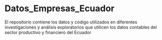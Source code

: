 # Datos_Empresas_Ecuador
El repositorio contiene los datos y código utilizados en diferentes investigaciones y análisis exploratorios que utilicen los datos contables del sector productivo y financiero del Ecuador
